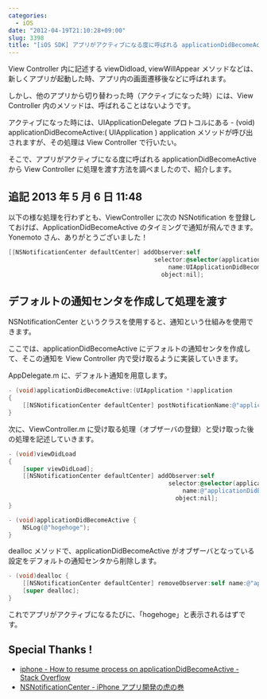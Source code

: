 ```yaml
---
categories:
  - iOS
date: "2012-04-19T21:10:28+09:00"
slug: 3398
title: "[iOS SDK] アプリがアクティブになる度に呼ばれる applicationDidBecomeActive から View Controller に処理を渡す方法"
---
```


View Controller 内に記述する viewDidload, viewWillAppear メソッドなどは、新しくアプリが起動した時、アプリ内の画面遷移後などに呼ばれます。

しかし、他のアプリから切り替わった時（アクティブになった時）には、View Controller 内のメソッドは、呼ばれることはないようです。

アクティブになった時には、UIApplicationDelegate プロトコルにある - (void) applicationDidBecomeActive:( UIApplication ) application メソッドが呼び出されますが、その処理は View Controller で行いたい。

そこで、アプリがアクティブになる度に呼ばれる applicationDidBecomeActive から View Controller に処理を渡す方法を調べましたので、紹介します。

## 追記 2013 年 5 月 6 日 11:48

以下の様な処理を行わずとも、ViewController に次の NSNotification を登録しておけば、ApplicationDidBecomeActive のタイミングで通知が飛んできます。Yonemoto さん、ありがとうございました！

```objectivec
[[NSNotificationCenter defaultCenter] addObserver:self
                                         selector:@selector(applicationDidBecomeActive)
                                             name:UIApplicationDidBecomeActiveNotification
                                           object:nil];
```

## デフォルトの通知センタを作成して処理を渡す

NSNotificationCenter というクラスを使用すると、通知という仕組みを使用できます。

ここでは、applicationDidBecomeActive にデフォルトの通知センタを作成して、そこの通知を View Controller 内で受け取るように実装していきます。

AppDelegate.m に、デフォルト通知を用意します。

```objectivec
- (void)applicationDidBecomeActive:(UIApplication *)application
{
    [[NSNotificationCenter defaultCenter] postNotificationName:@"applicationDidBecomeActive" object:nil];
}
```

次に、ViewController.m に受け取る処理（オブザーバの登録）と受け取った後の処理を記述していきます。

```objectivec
- (void)viewDidLoad
{
    [super viewDidLoad];
    [[NSNotificationCenter defaultCenter] addObserver:self
                                             selector:@selector(applicationDidBecomeActive)
                                                 name:@"applicationDidBecomeActive"
                                               object:nil];
}

- (void)applicationDidBecomeActive {
    NSLog(@"hogehoge");
}
```

dealloc メソッドで、applicationDidBecomeActive がオブザーバとなっている設定をデフォルトの通知センタから削除します。

```objectivec
- (void)dealloc {
    [[NSNotificationCenter defaultCenter] removeObserver:self name:@"applicationDidBecomeActive" object:nil];
    [super dealloc];
}
```

これでアプリがアクティブになるたびに、「hogehoge」と表示されるはずです。

## Special Thanks !

- [iphone - How to resume process on applicationDidBecomeActive - Stack Overflow](http://stackoverflow.com/questions/6075545/how-to-resume-process-on-applicationdidbecomeactive)
- [NSNotificationCenter - iPhone アプリ開発の虎の巻](http://iphone-tora.sakura.ne.jp/nsnotificationcenter.html)
